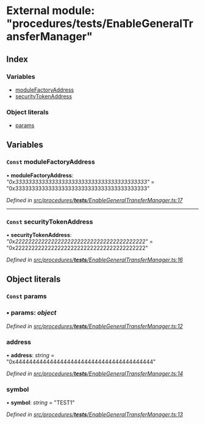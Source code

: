 # External module: "procedures/**tests**/EnableGeneralTransferManager"

## Index

### Variables

- [moduleFactoryAddress](_procedures___tests___enablegeneraltransfermanager_.md#const-modulefactoryaddress)
- [securityTokenAddress](_procedures___tests___enablegeneraltransfermanager_.md#const-securitytokenaddress)

### Object literals

- [params](_procedures___tests___enablegeneraltransfermanager_.md#const-params)

## Variables

### `Const` moduleFactoryAddress

• **moduleFactoryAddress**: _"0x3333333333333333333333333333333333333333"_ = "0x3333333333333333333333333333333333333333"

_Defined in [src/procedures/**tests**/EnableGeneralTransferManager.ts:17](https://github.com/PolymathNetwork/polymath-sdk/blob/d34930f/src/procedures/__tests__/EnableGeneralTransferManager.ts#L17)_

---

### `Const` securityTokenAddress

• **securityTokenAddress**: _"0x2222222222222222222222222222222222222222"_ = "0x2222222222222222222222222222222222222222"

_Defined in [src/procedures/**tests**/EnableGeneralTransferManager.ts:16](https://github.com/PolymathNetwork/polymath-sdk/blob/d34930f/src/procedures/__tests__/EnableGeneralTransferManager.ts#L16)_

## Object literals

### `Const` params

### ▪ **params**: _object_

_Defined in [src/procedures/**tests**/EnableGeneralTransferManager.ts:12](https://github.com/PolymathNetwork/polymath-sdk/blob/d34930f/src/procedures/__tests__/EnableGeneralTransferManager.ts#L12)_

### address

• **address**: _string_ = "0x4444444444444444444444444444444444444444"

_Defined in [src/procedures/**tests**/EnableGeneralTransferManager.ts:14](https://github.com/PolymathNetwork/polymath-sdk/blob/d34930f/src/procedures/__tests__/EnableGeneralTransferManager.ts#L14)_

### symbol

• **symbol**: _string_ = "TEST1"

_Defined in [src/procedures/**tests**/EnableGeneralTransferManager.ts:13](https://github.com/PolymathNetwork/polymath-sdk/blob/d34930f/src/procedures/__tests__/EnableGeneralTransferManager.ts#L13)_
